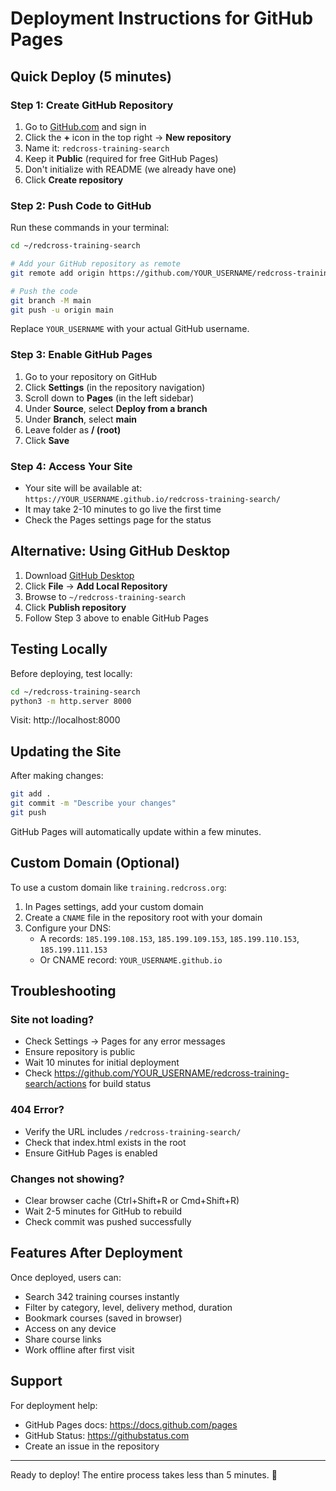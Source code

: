 # Deployment Instructions for GitHub Pages

## Quick Deploy (5 minutes)

### Step 1: Create GitHub Repository

1. Go to [GitHub.com](https://github.com) and sign in
2. Click the **+** icon in the top right → **New repository**
3. Name it: `redcross-training-search`
4. Keep it **Public** (required for free GitHub Pages)
5. Don't initialize with README (we already have one)
6. Click **Create repository**

### Step 2: Push Code to GitHub

Run these commands in your terminal:

```bash
cd ~/redcross-training-search

# Add your GitHub repository as remote
git remote add origin https://github.com/YOUR_USERNAME/redcross-training-search.git

# Push the code
git branch -M main
git push -u origin main
```

Replace `YOUR_USERNAME` with your actual GitHub username.

### Step 3: Enable GitHub Pages

1. Go to your repository on GitHub
2. Click **Settings** (in the repository navigation)
3. Scroll down to **Pages** (in the left sidebar)
4. Under **Source**, select **Deploy from a branch**
5. Under **Branch**, select **main**
6. Leave folder as **/ (root)**
7. Click **Save**

### Step 4: Access Your Site

- Your site will be available at: `https://YOUR_USERNAME.github.io/redcross-training-search/`
- It may take 2-10 minutes to go live the first time
- Check the Pages settings page for the status

## Alternative: Using GitHub Desktop

1. Download [GitHub Desktop](https://desktop.github.com/)
2. Click **File** → **Add Local Repository**
3. Browse to `~/redcross-training-search`
4. Click **Publish repository**
5. Follow Step 3 above to enable GitHub Pages

## Testing Locally

Before deploying, test locally:

```bash
cd ~/redcross-training-search
python3 -m http.server 8000
```

Visit: http://localhost:8000

## Updating the Site

After making changes:

```bash
git add .
git commit -m "Describe your changes"
git push
```

GitHub Pages will automatically update within a few minutes.

## Custom Domain (Optional)

To use a custom domain like `training.redcross.org`:

1. In Pages settings, add your custom domain
2. Create a `CNAME` file in the repository root with your domain
3. Configure your DNS:
   - A records: `185.199.108.153`, `185.199.109.153`, `185.199.110.153`, `185.199.111.153`
   - Or CNAME record: `YOUR_USERNAME.github.io`

## Troubleshooting

### Site not loading?
- Check Settings → Pages for any error messages
- Ensure repository is public
- Wait 10 minutes for initial deployment
- Check https://github.com/YOUR_USERNAME/redcross-training-search/actions for build status

### 404 Error?
- Verify the URL includes `/redcross-training-search/`
- Check that index.html exists in the root
- Ensure GitHub Pages is enabled

### Changes not showing?
- Clear browser cache (Ctrl+Shift+R or Cmd+Shift+R)
- Wait 2-5 minutes for GitHub to rebuild
- Check commit was pushed successfully

## Features After Deployment

Once deployed, users can:
- Search 342 training courses instantly
- Filter by category, level, delivery method, duration
- Bookmark courses (saved in browser)
- Access on any device
- Share course links
- Work offline after first visit

## Support

For deployment help:
- GitHub Pages docs: https://docs.github.com/pages
- GitHub Status: https://githubstatus.com
- Create an issue in the repository

---

Ready to deploy! The entire process takes less than 5 minutes. 🚀